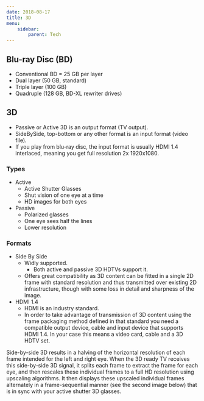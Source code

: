 ```yaml
---
date: 2018-08-17
title: 3D
menu:
    sidebar:
        parent: Tech
---
```



## Blu-ray Disc (BD)

+ Conventional BD = 25 GB per layer
+ Dual layer (50 GB, standard)
+ Triple layer (100 GB)
+ Quadruple (128 GB, BD-XL rewriter drives)





## 3D

- Passive or Active 3D is an output format (TV output).
- SideBySide, top-bottom or any other format is an input format (video file).
- If you play from blu-ray disc, the input format is usually HDMI 1.4 interlaced,
  meaning you get full resolution 2x 1920x1080.


### Types
- Active
    + Active Shutter Glasses
    + Shut vision of one eye at a time
    + HD images for both eyes
- Passive
    + Polarized glasses
    + One eye sees half the lines
    + Lower resolution



### Formats
- Side By Side 
    + Widly supported.
        - Both active and passive 3D HDTVs support it.
    + Offers great compatibility 
    as 3D content can be fitted in a single 2D frame 
    with standard resolution and thus transmitted 
    over existing 2D infrastructure, 
    though with some loss in detail and sharpness of the image.
- HDMI 1.4
    + HDMI is an industry standard.
    + In order to take advantage 
    of transmission of 3D content using the frame packaging method 
    defined in that standard you need a compatible output device, 
    cable and input device that supports HDMI 1.4. 
    In your case this means a video card, cable and a 3D HDTV set.



Side-by-side 3D results in a halving of the horizontal resolution 
of each frame intended for the left and right eye. 
When the 3D ready TV receives this side-by-side 3D signal, 
it splits each frame to extract the frame for each eye, 
and then rescales these individual frames to a full HD resolution using upscaling algorithms. 
It then displays these upscaled individual frames alternately 
in a frame-sequential manner (see the second image below) 
that is in sync with your active shutter 3D glasses.
